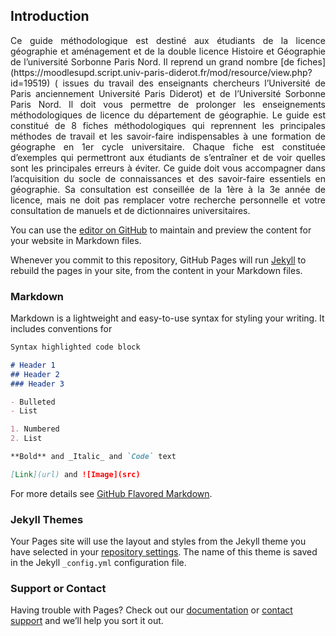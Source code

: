 ## Introduction 

<span style="text-align: justify; display:block;">
Ce guide méthodologique est destiné aux étudiants de la licence géographie et aménagement et de la double licence Histoire et Géographie de l’université Sorbonne Paris Nord. 
Il reprend un grand nombre [de fiches](https://moodlesupd.script.univ-paris-diderot.fr/mod/resource/view.php?id=19519)
( issues du travail des enseignants chercheurs l’Université de Paris anciennement Université Paris Diderot) et de l’Université Sorbonne Paris Nord.
Il doit vous permettre de prolonger les enseignements méthodologiques de licence du département de géographie. 
Le guide est constitué de 8 fiches méthodologiques qui reprennent les principales méthodes de travail et les savoir-faire indispensables à une formation de géographe en 1er cycle universitaire. 
Chaque fiche est constituée d’exemples qui permettront aux étudiants de s’entraîner et de voir quelles sont les principales erreurs à éviter. 
Ce guide doit vous accompagner dans l’acquisition du socle de connaissances et des savoir-faire essentiels en géographie. 
Sa consultation est conseillée de la 1ère à la 3e année de licence, mais ne doit pas remplacer votre recherche personnelle et votre consultation de manuels et de dictionnaires universitaires. </span>

You can use the [editor on GitHub](https://github.com/jdesbo92/guide-methodologique-licence-de-g-ographie/edit/gh-pages/index.md) to maintain and preview the content for your website in Markdown files.

Whenever you commit to this repository, GitHub Pages will run [Jekyll](https://jekyllrb.com/) to rebuild the pages in your site, from the content in your Markdown files.

### Markdown

Markdown is a lightweight and easy-to-use syntax for styling your writing. It includes conventions for

```markdown
Syntax highlighted code block

# Header 1
## Header 2
### Header 3

- Bulleted
- List

1. Numbered
2. List

**Bold** and _Italic_ and `Code` text

[Link](url) and ![Image](src)
```

For more details see [GitHub Flavored Markdown](https://guides.github.com/features/mastering-markdown/).

### Jekyll Themes

Your Pages site will use the layout and styles from the Jekyll theme you have selected in your [repository settings](https://github.com/jdesbo92/guide-methodologique-licence-de-g-ographie/settings/pages). The name of this theme is saved in the Jekyll `_config.yml` configuration file.

### Support or Contact

Having trouble with Pages? Check out our [documentation](https://docs.github.com/categories/github-pages-basics/) or [contact support](https://support.github.com/contact) and we’ll help you sort it out.

